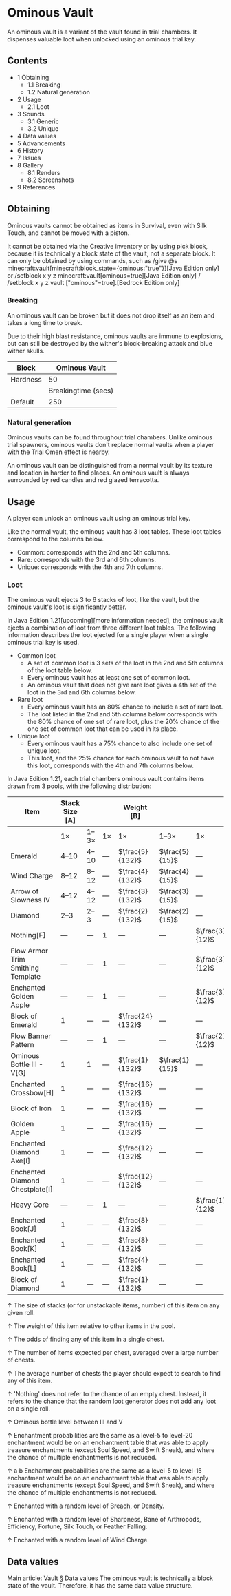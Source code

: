 # Ominous Vault
An ominous vault is a variant of the vault found in trial chambers. It dispenses valuable loot when unlocked using an ominous trial key.

## Contents
- 1 Obtaining
	- 1.1 Breaking
	- 1.2 Natural generation
- 2 Usage
	- 2.1 Loot
- 3 Sounds
	- 3.1 Generic
	- 3.2 Unique
- 4 Data values
- 5 Advancements
- 6 History
- 7 Issues
- 8 Gallery
	- 8.1 Renders
	- 8.2 Screenshots
- 9 References

## Obtaining
Ominous vaults cannot be obtained as items in Survival, even with Silk Touch, and cannot be moved with a piston.

It cannot be obtained via the Creative inventory or by using pick block, because it is technically a block state of the vault, not a separate block. It can only be obtained by using commands, such as /give @s minecraft:vault[minecraft:block_state={ominous:"true"}]‌[Java Edition  only] or /setblock x y z minecraft:vault[ominous=true]‌[Java Edition  only] / /setblock x y z vault ["ominous"=true].‌[Bedrock Edition  only]

### Breaking
An ominous vault can be broken but it does not drop itself as an item and takes a long time to break.

Due to their high blast resistance, ominous vaults are immune to explosions, but can still be destroyed by the wither's block-breaking attack and blue wither skulls.

| Block    | Ominous Vault       |
|----------|---------------------|
| Hardness | 50                  |
|          | Breakingtime (secs) |
| Default  | 250                 |

### Natural generation
Ominous vaults can be found throughout trial chambers. Unlike ominous trial spawners, ominous vaults don't replace normal vaults when a player with the Trial Omen effect is nearby.

An ominous vault can be distinguished from a normal vault by its texture and location in harder to find places. An ominous vault is always surrounded by red candles and red glazed terracotta.

## Usage
A player can unlock an ominous vault using an ominous trial key.

Like the normal vault, the ominous vault has 3 loot tables. These loot tables correspond to the columns below.

- Common: corresponds with the 2nd and 5th columns.
- Rare: corresponds with the 3rd and 6th columns.
- Unique: corresponds with the 4th and 7th columns.

### Loot
The ominous vault ejects 3 to 6 stacks of loot, like the vault, but the ominous vault's loot is significantly better.

‌In Java Edition 1.21‌[upcoming][more information needed], the ominous vault ejects a combination of loot from three different loot tables. The following information describes the loot ejected for a single player when a single ominous trial key is used.

- Common loot
	- A set of common loot is 3 sets of the loot in the 2nd and 5th columns of the loot table below.
	- Every ominous vault has at least one set of common loot.
	- An ominous vault that does not give rare loot gives a 4th set of the loot in the 3rd and 6th columns below.
- Rare loot
	- Every ominous vault has an 80% chance to include a set of rare loot.
	- The loot listed in the 2nd and 5th columns below corresponds with the 80% chance of one set of rare loot, plus the 20% chance of the one set of common loot that can be used in its place.
- Unique loot
	- Every ominous vault has a 75% chance to also include one set of unique loot.
	- This loot, and the 25% chance for each ominous vault to not have this loot, corresponds with the 4th and 7th columns below.

In Java Edition 1.21, each trial chambers ominous vault contains  items drawn from 3 pools,  with the following distribution: 

| Item                              | Stack Size  [A] |      |    | Weight   [B]     |                |                | Chance   [C] | Avg.per container   [D] | Avg. # containersto loot   [E] |
|-----------------------------------|-----------------|------|----|------------------|----------------|----------------|--------------|-------------------------|--------------------------------|
|                                   | 1×              | 1–3× | 1× | 1×               | 1–3×           | 1×             |              |                         |                                |
| Emerald                           | 4–10            | 4–10 | —  | $\frac{5}{132}$  | $\frac{5}{15}$ | —              | 54.9%        | 4.932                   | 1.8                            |
| Wind Charge                       | 8–12            | 8–12 | —  | $\frac{4}{132}$  | $\frac{4}{15}$ | —              | 46.2%        | 5.636                   | 2.2                            |
| Arrow of Slowness IV              | 4–12            | 4–12 | —  | $\frac{3}{132}$  | $\frac{3}{15}$ | —              | 36.4%        | 3.382                   | 2.7                            |
| Diamond                           | 2–3             | 2–3  | —  | $\frac{2}{132}$  | $\frac{2}{15}$ | —              | 25.5%        | 0.705                   | 3.9                            |
| Nothing[F]                        | —               | —    | 1  | —                | —              | $\frac{3}{12}$ | 25.0%        | 0.250                   | 4.0                            |
| Flow Armor Trim Smithing Template | —               | —    | 1  | —                | —              | $\frac{3}{12}$ | 25.0%        | 0.250                   | 4.0                            |
| Enchanted Golden Apple            | —               | —    | 1  | —                | —              | $\frac{3}{12}$ | 25.0%        | 0.250                   | 4.0                            |
| Block of Emerald                  | 1               | —    | —  | $\frac{24}{132}$ | —              | —              | 18.2%        | 0.182                   | 5.5                            |
| Flow Banner Pattern               | —               | —    | 1  | —                | —              | $\frac{2}{12}$ | 16.7%        | 0.167                   | 6.0                            |
| Ominous Bottle III - V[G]         | 1               | 1    | —  | $\frac{1}{132}$  | $\frac{1}{15}$ | —              | 13.4%        | 0.141                   | 7.5                            |
| Enchanted Crossbow[H]             | 1               | —    | —  | $\frac{16}{132}$ | —              | —              | 12.1%        | 0.121                   | 8.2                            |
| Block of Iron                     | 1               | —    | —  | $\frac{16}{132}$ | —              | —              | 12.1%        | 0.121                   | 8.2                            |
| Golden Apple                      | 1               | —    | —  | $\frac{16}{132}$ | —              | —              | 12.1%        | 0.121                   | 8.2                            |
| Enchanted Diamond Axe[I]          | 1               | —    | —  | $\frac{12}{132}$ | —              | —              | 9.1%         | 0.091                   | 11.0                           |
| Enchanted Diamond Chestplate[I]   | 1               | —    | —  | $\frac{12}{132}$ | —              | —              | 9.1%         | 0.091                   | 11.0                           |
| Heavy Core                        | —               | —    | 1  | —                | —              | $\frac{1}{12}$ | 8.3%         | 0.083                   | 12.0                           |
| Enchanted Book[J]                 | 1               | —    | —  | $\frac{8}{132}$  | —              | —              | 6.1%         | 0.061                   | 16.5                           |
| Enchanted Book[K]                 | 1               | —    | —  | $\frac{8}{132}$  | —              | —              | 6.1%         | 0.061                   | 16.5                           |
| Enchanted Book[L]                 | 1               | —    | —  | $\frac{4}{132}$  | —              | —              | 3.0%         | 0.030                   | 33.0                           |
| Block of Diamond                  | 1               | —    | —  | $\frac{1}{132}$  | —              | —              | 0.8%         | 0.008                   | 132.0                          |



↑ The size of stacks (or for unstackable items, number) of this item on any given roll.

↑ The weight of this item relative to other items in the pool.

↑ The odds of finding any of this item in a single chest.

↑ The number of items expected per chest, averaged over a large number of chests.

↑ The average number of chests the player should expect to search to find any of this item.

↑ 'Nothing' does not refer to the chance of an empty chest.  Instead, it refers to the chance that the random loot generator does not add any loot on a single roll.

↑ Ominous bottle level between III and V

↑ Enchantment probabilities are the same as a level-5 to level-20 enchantment would be on an enchantment table that was able to apply treasure enchantments (except Soul Speed, and Swift Sneak), and where the chance of multiple enchantments is not reduced.

↑ a b Enchantment probabilities are the same as a level-5 to level-15 enchantment would be on an enchantment table that was able to apply treasure enchantments (except Soul Speed, and Swift Sneak), and where the chance of multiple enchantments is not reduced.

↑ Enchanted with a random level of Breach, or Density.

↑ Enchanted with a random level of Sharpness, Bane of Arthropods, Efficiency, Fortune, Silk Touch, or Feather Falling.

↑ Enchanted with a random level of Wind Charge.



## Data values
Main article: Vault § Data values
The ominous vault is technically a block state of the vault. Therefore, it has the same data value structure.

